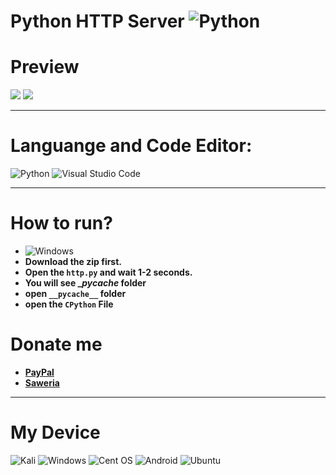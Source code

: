 # Python HTTP Server ![Python](https://img.shields.io/badge/python-3670A0?style=for-the-badge&logo=python&logoColor=ffdd54)

# Preview
<img src="https://media.discordapp.net/attachments/892092969753141281/895785587045441577/unknown.png">
<img src="https://media.discordapp.net/attachments/892092969753141281/895785643874086922/unknown.png">

***

# Languange and Code Editor:
![Python](https://img.shields.io/badge/python-3670A0?style=for-the-badge&logo=python&logoColor=ffdd54)
![Visual Studio Code](https://img.shields.io/badge/Visual%20Studio%20Code-0078d7.svg?style=for-the-badge&logo=visual-studio-code&logoColor=white)

***

# How to run?
- ![Windows](https://img.shields.io/badge/Windows-0078D6?style=for-the-badge&logo=windows&logoColor=white)
- **Download the zip first.**
- **Open the `http.py` and wait 1-2 seconds.**
- **You will see __pycache_ folder**
- **open `__pycache__` folder**
- **open the `CPython` File**

# Donate me
- **[PayPal](https://paypal.me/lytetools)**
- **[Saweria](https://saweria.co/LyteVV)**

***

# My Device
![Kali](https://img.shields.io/badge/Kali-268BEE?style=for-the-badge&logo=kalilinux&logoColor=white)
![Windows](https://img.shields.io/badge/Windows-0078D6?style=for-the-badge&logo=windows&logoColor=white)
![Cent OS](https://img.shields.io/badge/cent%20os-002260?style=for-the-badge&logo=centos&logoColor=F0F0F0)
![Android](https://img.shields.io/badge/Android-3DDC84?style=for-the-badge&logo=android&logoColor=white)
![Ubuntu](https://img.shields.io/badge/Ubuntu-E95420?style=for-the-badge&logo=ubuntu&logoColor=white)
